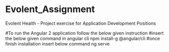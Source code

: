 # Evolent_Assignment
Evolent Health - Project exercise for Application Development Positions 


#To run the Angular 2 application follow the below given instruction
#insert the below given command in angular cli
	npm install-g @angular/cli
#once finish installation insert below command
	ng serve 
	

